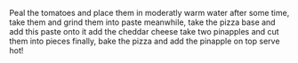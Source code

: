 Peal the tomatoes and place them in moderatly warm water
after some time, take them and grind them into paste
meanwhile, take the pizza base and add this paste onto it
add the cheddar cheese
take two pinapples and cut them into pieces
finally, bake the pizza and add the pinapple on top
serve hot!